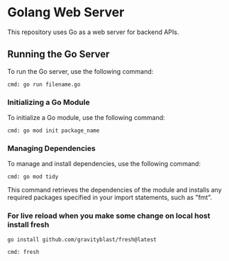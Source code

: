 # Golang Web Server
This repository uses Go as a web server for backend APIs.

## Running the Go Server
To run the Go server, use the following command:

```cmd: go run filename.go```

### Initializing a Go Module
To initialize a Go module, use the following command:

```cmd: go mod init package_name```

### Managing Dependencies
To manage and install dependencies, use the following command:

```cmd: go mod tidy```

This command retrieves the dependencies of the module and installs any required packages specified in your import statements, such as "fmt".

### For live reload when you make some change on local host install fresh 

```go install github.com/gravityblast/fresh@latest```

```cmd: fresh```